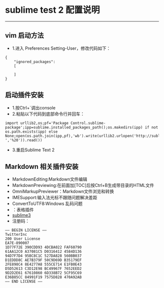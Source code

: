 # sublime test 2 配置说明
****
## vim 启动方法
- 1.进入 Preferences Setting-User，修改代码如下：
```
{
    "ignored_packages":
    [

    ]
}
```

## 启动插件安装
- 1.按Ctrl+`调出console
- 2.粘贴以下代码到底部命令行并回车：
```
import urllib2,os;pf='Package Control.sublime-package';ipp=sublime.installed_packages_path();os.makedirs(ipp) if not os.path.exists(ipp) else None;open(os.path.join(ipp,pf),'wb').write(urllib2.urlopen('http://sublime.wbond.net/'+pf.replace(' ','%20')).read())
```
- 3.重启Sublime Text 2

## Markdown 相关插件安装
- MarkdownEditing:Markdown文件编辑
- MarkdownPreviewing:在前面加[TOC]后按Ctrl+B生成带目录的HTML文件
- OmniMarkupPreviewer：Markdown文件浏览和转换
- IMESupport:输入法光标不跟随问题解决差距
- ConvertToUTF8:Windows 乱码问题
- [](https://github.com/vkocubinsky/SublimeTableEditor)：表格插件
- [sublime3](https://www.cnblogs.com/syfwhu/p/5123637.html)
- 注册码：

 ```
 —– BEGIN LICENSE —–
TwitterInc
200 User License
EA7E-890007
1D77F72E 390CDD93 4DCBA022 FAF60790
61AA12C0 A37081C5 D0316412 4584D136
94D7F7D4 95BC8C1C 527DA828 560BB037
D1EDDD8C AE7B379F 50C9D69D B35179EF
2FE898C4 8E4277A8 555CE714 E1FB0E43
D5D52613 C3D12E98 BC49967F 7652EED2
9D2D2E61 67610860 6D338B72 5CF95C69
E36B85CC 84991F19 7575D828 470A92AB
—— END LICENSE ——
```
